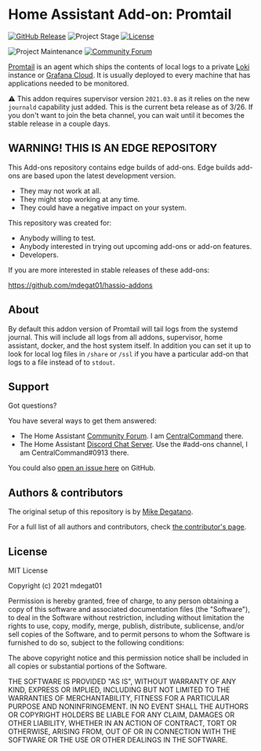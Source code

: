 # Home Assistant Add-on: Promtail

[![GitHub Release][releases-shield]][releases]
![Project Stage][project-stage-shield]
[![License][license-shield]](LICENSE.md)

![Project Maintenance][maintenance-shield]
[![Community Forum][forum-shield]][forum]

[Promtail][promtail] is an agent which ships the contents of local logs to a private
[Loki][loki] instance or [Grafana Cloud][grafana-cloud]. It is usually deployed
to every machine that has applications needed to be monitored.

⚠ This addon requires supervisor version `2021.03.8` as it relies on the new
`journald` capability just added. This is the current beta release as of 3/26.
If you don't want to join the beta channel, you can wait until it becomes the
stable release in a couple days.

## WARNING! THIS IS AN EDGE REPOSITORY

This Add-ons repository contains edge builds of add-ons. Edge
builds add-ons are based upon the latest development version.

- They may not work at all.
- They might stop working at any time.
- They could have a negative impact on your system.

This repository was created for:

- Anybody willing to test.
- Anybody interested in trying out upcoming add-ons or add-on features.
- Developers.

If you are more interested in stable releases of these add-ons:

<https://github.com/mdegat01/hassio-addons>

## About

By default this addon version of Promtail will tail logs from the systemd
journal. This will include all logs from all addons, supervisor, home assistant,
docker, and the host system itself. In addition you can set it up to look for
local log files in `/share` or `/ssl` if you have a particular add-on that logs
to a file instead of to `stdout`.

## Support

Got questions?

You have several ways to get them answered:

- The Home Assistant [Community Forum][forum]. I am
  [CentralCommand][forum-centralcommand] there.
- The Home Assistant [Discord Chat Server][discord-ha]. Use the #add-ons channel,
  I am CentralCommand#0913 there.

You could also [open an issue here][issue] on GitHub.

## Authors & contributors

The original setup of this repository is by [Mike Degatano][mdegat01].

For a full list of all authors and contributors,
check [the contributor's page][contributors].

## License

MIT License

Copyright (c) 2021 mdegat01

Permission is hereby granted, free of charge, to any person obtaining a copy
of this software and associated documentation files (the "Software"), to deal
in the Software without restriction, including without limitation the rights
to use, copy, modify, merge, publish, distribute, sublicense, and/or sell
copies of the Software, and to permit persons to whom the Software is
furnished to do so, subject to the following conditions:

The above copyright notice and this permission notice shall be included in all
copies or substantial portions of the Software.

THE SOFTWARE IS PROVIDED "AS IS", WITHOUT WARRANTY OF ANY KIND, EXPRESS OR
IMPLIED, INCLUDING BUT NOT LIMITED TO THE WARRANTIES OF MERCHANTABILITY,
FITNESS FOR A PARTICULAR PURPOSE AND NONINFRINGEMENT. IN NO EVENT SHALL THE
AUTHORS OR COPYRIGHT HOLDERS BE LIABLE FOR ANY CLAIM, DAMAGES OR OTHER
LIABILITY, WHETHER IN AN ACTION OF CONTRACT, TORT OR OTHERWISE, ARISING FROM,
OUT OF OR IN CONNECTION WITH THE SOFTWARE OR THE USE OR OTHER DEALINGS IN THE
SOFTWARE.

[contributors]: https://github.com/mdegat01/addon-promtail/graphs/contributors
[discord-ha]: https://discord.gg/c5DvZ4e
[forum-centralcommand]: https://community.home-assistant.io/u/CentralCommand/?u=CentralCommand
[forum-shield]: https://img.shields.io/badge/community-forum-brightgreen.svg
[forum]: https://community.home-assistant.io?u=CentralCommand
[grafana-cloud]: https://grafana.com/products/cloud/
[loki]: https://grafana.com/oss/loki
[mdegat01]: https://github.com/mdegat01
[issue]: https://github.com/mdegat01/addon-promtail/issues
[license-shield]: https://img.shields.io/github/license/mdegat01/addon-promtail.svg
[maintenance-shield]: https://img.shields.io/maintenance/yes/2021.svg
[project-stage-shield]: https://img.shields.io/badge/project%20stage-experimental-yellow.svg
[promtail]: https://grafana.com/docs/loki/latest/clients/promtail/
[releases-shield]: https://img.shields.io/github/release/mdegat01/addon-promtail.svg
[releases]: https://github.com/mdegat01/addon-promtail/releases